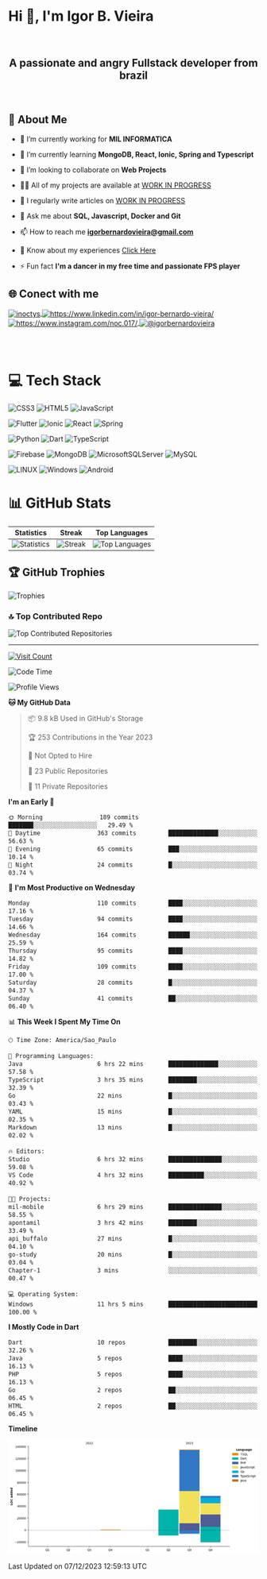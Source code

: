 # Hi 👋, I'm Igor B. Vieira

<br>

<center><h2>A passionate and angry Fullstack developer from brazil</h2></center>

<br>

## 💫 About Me

- 🔭 I’m currently working for **MIL INFORMATICA**

- 🌱 I’m currently learning **MongoDB, React, Ionic, Spring and Typescript**

- 👯 I’m looking to collaborate on **Web Projects**

- 👨‍💻 All of my projects are available at [WORK IN PROGRESS]()

- 📝 I regularly write articles on [WORK IN PROGRESS]()

- 💬 Ask me about **SQL, Javascript, Docker and Git**

- 📫 How to reach me **<igorbernardovieira@gmail.com>**

- 📄 Know about my experiences [Click Here](https://www.linkedin.com/in/igor-bernardo-vieira/)

- ⚡ Fun fact **I'm a dancer in my free time and passionate FPS player**

## 🌐 Conect with me

<a href="https://twitter.com/inoctys" target="blank">
  <img align="center" src="https://raw.githubusercontent.com/rahuldkjain/github-profile-readme-generator/master/src/images/icons/Social/twitter.svg" alt="inoctys" height="30" width="40" />
</a>
<a href="https://linkedin.com/in/https://www.linkedin.com/in/igor-bernardo-vieira/" target="blank">
  <img align="center" src="https://raw.githubusercontent.com/rahuldkjain/github-profile-readme-generator/master/src/images/icons/Social/linked-in-alt.svg" alt="https://www.linkedin.com/in/igor-bernardo-vieira/" height="30" width="40" />
</a>
<a href="https://instagram.com/https://www.instagram.com/noc.017/" target="blank">
  <img align="center" src="https://raw.githubusercontent.com/rahuldkjain/github-profile-readme-generator/master/src/images/icons/Social/instagram.svg" alt="https://www.instagram.com/noc.017/" height="30" width="40" />
</a>
<a href="https://medium.com/@igorbernardovieira" target="blank">
  <img align="center" src="https://raw.githubusercontent.com/rahuldkjain/github-profile-readme-generator/master/src/images/icons/Social/medium.svg" alt="@igorbernardovieira" height="30" width="40" />
</a>

<br><br>

# 💻 Tech Stack

![CSS3](https://img.shields.io/badge/css3-%231572B6.svg?style=for-the-badge&logo=css3&logoColor=white) ![HTML5](https://img.shields.io/badge/html5-%23E34F26.svg?style=for-the-badge&logo=html5&logoColor=white) ![JavaScript](https://img.shields.io/badge/javascript-%23323330.svg?style=for-the-badge&logo=javascript&logoColor=%23F7DF1E)

![Flutter](https://img.shields.io/badge/Flutter-%2302569B.svg?style=for-the-badge&logo=Flutter&logoColor=white) ![Ionic](https://img.shields.io/badge/Ionic-%233880FF.svg?style=for-the-badge&logo=Ionic&logoColor=white) ![React](https://img.shields.io/badge/react-%2320232a.svg?style=for-the-badge&logo=react&logoColor=%2361DAFB) ![Spring](https://img.shields.io/badge/spring-%236DB33F.svg?style=for-the-badge&logo=spring&logoColor=white)

![Python](https://img.shields.io/badge/python-3670A0?style=for-the-badge&logo=python&logoColor=ffdd54) ![Dart](https://img.shields.io/badge/dart-%230175C2.svg?style=for-the-badge&logo=dart&logoColor=white) ![TypeScript](https://img.shields.io/badge/typescript-%23007ACC.svg?style=for-the-badge&logo=typescript&logoColor=white)

![Firebase](https://img.shields.io/badge/firebase-%23039BE5.svg?style=for-the-badge&logo=firebase) ![MongoDB](https://img.shields.io/badge/MongoDB-%234ea94b.svg?style=for-the-badge&logo=mongodb&logoColor=white) ![MicrosoftSQLServer](https://img.shields.io/badge/Microsoft%20SQL%20Sever-CC2927?style=for-the-badge&logo=microsoft%20sql%20server&logoColor=white) ![MySQL](https://img.shields.io/badge/mysql-%2300f.svg?style=for-the-badge&logo=mysql&logoColor=white)

![LINUX](https://img.shields.io/badge/Linux-FCC624?style=for-the-badge&logo=linux&logoColor=black) ![Windows](https://img.shields.io/badge/Windows-0078D6.svg?style=for-the-badge&logo=Windows&logoColor=white)
![Android](https://img.shields.io/badge/Android-3DDC84?style=for-the-badge&logo=android&logoColor=white)

<!-- Badges from https://github.com/Ileriayo/markdown-badges -->

# 📊 GitHub Stats

| Statistics | Streak | Top Languages |
|--------------|--------|----------------------|
| ![Statistics](https://github-readme-stats.vercel.app/api?username=IgorBVieira&theme=highcontrast&hide_border=false&include_all_commits=true&count_private=true) | ![Streak](https://github-readme-streak-stats.herokuapp.com/?user=IgorBVieira&theme=highcontrast&hide_border=false) | ![Top Languages](https://github-readme-stats.vercel.app/api/top-langs/?username=IgorBVieira&theme=highcontrast&hide_border=false&include_all_commits=true&count_private=true&layout=compact) |

## 🏆 GitHub Trophies

![Trophies](https://github-profile-trophy.vercel.app/?username=IgorBVieira&theme=darkhub&no-frame=false&no-bg=false&margin-w=4)

### 🔝 Top Contributed Repo

![Top Contributed Repositories](https://github-contributor-stats.vercel.app/api?username=IgorBVieira&limit=5&theme=dark&combine_all_yearly_contributions=true)

---

[![Visit Count](https://visitcount.itsvg.in/api?id=IgorBVieira&icon=0&color=12)](https://visitcount.itsvg.in)

<!--START_SECTION:waka-->
![Code Time](http://img.shields.io/badge/Code%20Time-95%20hrs%2056%20mins-blue)

![Profile Views](http://img.shields.io/badge/Profile%20Views-0-blue)

**🐱 My GitHub Data** 

> 📦 9.8 kB Used in GitHub's Storage 
 > 
> 🏆 253 Contributions in the Year 2023
 > 
> 🚫 Not Opted to Hire
 > 
> 📜 23 Public Repositories 
 > 
> 🔑 11 Private Repositories 
 > 
**I'm an Early 🐤** 

```text
🌞 Morning                189 commits         ███████░░░░░░░░░░░░░░░░░░   29.49 % 
🌆 Daytime                363 commits         ██████████████░░░░░░░░░░░   56.63 % 
🌃 Evening                65 commits          ███░░░░░░░░░░░░░░░░░░░░░░   10.14 % 
🌙 Night                  24 commits          █░░░░░░░░░░░░░░░░░░░░░░░░   03.74 % 
```
📅 **I'm Most Productive on Wednesday** 

```text
Monday                   110 commits         ████░░░░░░░░░░░░░░░░░░░░░   17.16 % 
Tuesday                  94 commits          ████░░░░░░░░░░░░░░░░░░░░░   14.66 % 
Wednesday                164 commits         ██████░░░░░░░░░░░░░░░░░░░   25.59 % 
Thursday                 95 commits          ████░░░░░░░░░░░░░░░░░░░░░   14.82 % 
Friday                   109 commits         ████░░░░░░░░░░░░░░░░░░░░░   17.00 % 
Saturday                 28 commits          █░░░░░░░░░░░░░░░░░░░░░░░░   04.37 % 
Sunday                   41 commits          ██░░░░░░░░░░░░░░░░░░░░░░░   06.40 % 
```


📊 **This Week I Spent My Time On** 

```text
🕑︎ Time Zone: America/Sao_Paulo

💬 Programming Languages: 
Java                     6 hrs 22 mins       ██████████████░░░░░░░░░░░   57.58 % 
TypeScript               3 hrs 35 mins       ████████░░░░░░░░░░░░░░░░░   32.39 % 
Go                       22 mins             █░░░░░░░░░░░░░░░░░░░░░░░░   03.43 % 
YAML                     15 mins             █░░░░░░░░░░░░░░░░░░░░░░░░   02.35 % 
Markdown                 13 mins             █░░░░░░░░░░░░░░░░░░░░░░░░   02.02 % 

🔥 Editors: 
Studio                   6 hrs 32 mins       ███████████████░░░░░░░░░░   59.08 % 
VS Code                  4 hrs 32 mins       ██████████░░░░░░░░░░░░░░░   40.92 % 

🐱‍💻 Projects: 
mil-mobile               6 hrs 29 mins       ███████████████░░░░░░░░░░   58.55 % 
apontamil                3 hrs 42 mins       ████████░░░░░░░░░░░░░░░░░   33.49 % 
api_buffalo              27 mins             █░░░░░░░░░░░░░░░░░░░░░░░░   04.10 % 
go-study                 20 mins             █░░░░░░░░░░░░░░░░░░░░░░░░   03.04 % 
Chapter-1                3 mins              ░░░░░░░░░░░░░░░░░░░░░░░░░   00.47 % 

💻 Operating System: 
Windows                  11 hrs 5 mins       █████████████████████████   100.00 % 
```

**I Mostly Code in Dart** 

```text
Dart                     10 repos            ████████░░░░░░░░░░░░░░░░░   32.26 % 
Java                     5 repos             ████░░░░░░░░░░░░░░░░░░░░░   16.13 % 
PHP                      5 repos             ████░░░░░░░░░░░░░░░░░░░░░   16.13 % 
Go                       2 repos             ██░░░░░░░░░░░░░░░░░░░░░░░   06.45 % 
HTML                     2 repos             ██░░░░░░░░░░░░░░░░░░░░░░░   06.45 % 
```



**Timeline**

![Lines of Code chart](https://raw.githubusercontent.com/IgorBVieira/IgorBVieira/main/assets/bar_graph.png)


 Last Updated on 07/12/2023 12:59:13 UTC
<!--END_SECTION:waka-->


<!-- Dev Statistics by: https://github.com/anmol098/waka-readme-stats -->

<!-- Proudly created with GPRM ( https://gprm.itsvg.in ) and https:rahuldkjaingithubiogh-profile-readme-generator/
 -->
